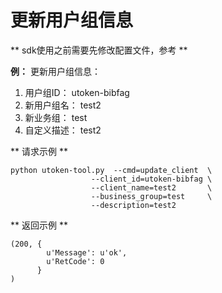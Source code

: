 

# 更新用户组信息

\*\* sdk使用之前需要先修改配置文件，参考[](/management_monitor/utoken/sdk/prerequisites)
\*\*

**例：** 更新用户组信息：

1.  用户组ID： utoken-bibfag
2.  新用户组名： test2
3.  新业务组： test
4.  自定义描述： test2

\*\* 请求示例 \*\*

``` 
python utoken-tool.py  --cmd=update_client  \
                  --client_id=utoken-bibfag \
                  --client_name=test2       \
                  --business_group=test     \
                  --description=test2   
```

\*\* 返回示例 \*\*

    (200, {
            u'Message': u'ok', 
            u'RetCode': 0
          }
    )
